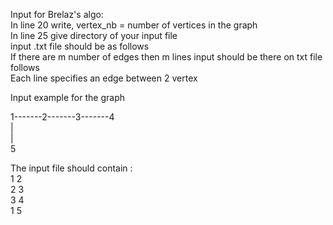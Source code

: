 Input for Brelaz's algo:<br />
In line 20 write, vertex_nb = number of vertices in the graph<br />
In line 25 give directory of your input file<br />
input .txt file should be as follows<br />
If there are m number of edges then m lines input should be there on txt file follows <br />
Each line specifies an edge between 2 vertex <br />
    
Input example for the graph <br />

1-------2-------3-------4<br />
|<br />
|<br />
5<br />

The input file should contain :<br />
1 2<br />
2 3<br />
3 4<br />
1 5<br />        
